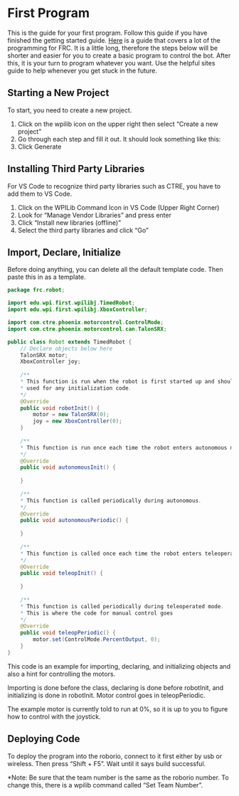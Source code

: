 # First Program

This is the guide for your first program. Follow this guide if you have finished the getting started guide. [Here](https://docs.wpilib.org/en/latest/index.html) is a guide that covers a lot of the programming for FRC. It is a little long, therefore the steps below will be shorter and easier for you to create a basic program to control the bot. After this, it is your turn to program whatever you want. Use the helpful sites guide to help whenever you get stuck in the future.

## Starting a New Project

To start, you need to create a new project. 

1. Click on the wpilib icon on the upper right then select “Create a new project”
2. Go through each step and fill it out. It should look something like this:
3. Click Generate

## Installing Third Party Libraries

For VS Code to recognize third party libraries such as CTRE, you have to add them to VS Code.

1. Click on the WPILib Command Icon in VS Code (Upper Right Corner)
2. Look for “Manage Vendor Libraries” and press enter
3. Click “Install new libraries (offline)”
4. Select the third party libraries and click “Go”

## Import, Declare, Initialize

Before doing anything, you can delete all the default template code. Then paste this in as a template.

```java
package frc.robot;

import edu.wpi.first.wpilibj.TimedRobot;
import edu.wpi.first.wpilibj.XboxController;

import com.ctre.phoenix.motorcontrol.ControlMode;
import com.ctre.phoenix.motorcontrol.can.TalonSRX;

public class Robot extends TimedRobot {
	// Declare objects below here
	TalonSRX motor;
	XboxController joy;
	
	/**
	* This function is run when the robot is first started up and should be
	* used for any initialization code.
	*/
	@Override
	public void robotInit() {
		motor = new TalonSRX(0);
		joy = new XboxController(0);
	}
	
	/**
	* This function is run once each time the robot enters autonomous mode.
	*/
	@Override
	public void autonomousInit() {
		
	}
	
	/**
	* This function is called periodically during autonomous.
	*/
	@Override
	public void autonomousPeriodic() {
		
	}
	
	/**
	* This function is called once each time the robot enters teleoperated mode.
	*/
	@Override
	public void teleopInit() {
	
	}
	
	/**
	* This function is called periodically during teleoperated mode.
	* This is where the code for manual control goes
	*/
	@Override
	public void teleopPeriodic() {
		motor.set(ControlMode.PercentOutput, 0);
	}
}
```

This code is an example for importing, declaring, and initializing objects and also a hint for controlling the motors.

Importing is done before the class, declaring is done before robotInit, and initializing is done in robotInit. Motor control goes in teleopPeriodic.

The example motor is currently told to run at 0%, so it is up to you to figure how to control with the joystick.

## Deploying Code

To deploy the program into the roborio, connect to it first either by usb or wireless. Then press “Shift + F5”. Wait until it says build successful.

*Note: Be sure that the team number is the same as the roborio number. To change this, there is a wpilib command called “Set Team Number”.
